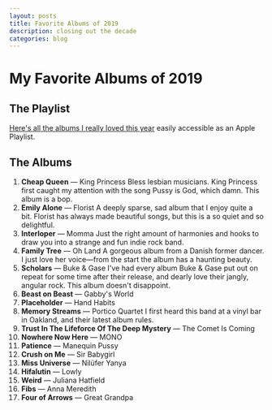 ```yaml
---
layout: posts
title: Favorite Albums of 2019
description: closing out the decade 
categories: blog
---
```



# My Favorite Albums of 2019

## The Playlist

[Here's all the albums I really loved this year](https://music.apple.com/us/playlist/favorites-of-2019/pl.u-vp3jjIrk0xN) easily accessible as an Apple Playlist.

## The Albums

1) **Cheap Queen** — King Princess
  Bless lesbian musicians. King Princess first caught my attention with the song Pussy is God, which damn. This album is a bop.
2) **Emily Alone** — Florist
  A deeply sparse, sad album that I enjoy quite a bit. Florist has always made beautiful songs, but this is a so quiet and so delightful.
3) **Interloper** — Momma
  Just the right amount of harmonies and hooks to draw you into a strange and fun indie rock band.
4) **Family Tree** — Oh Land
  A gorgeous album from a Danish former dancer. I just love her voice—from the start the album has a haunting beauty.
5) **Scholars** — Buke & Gase
  I've had every album Buke & Gase put out on repeat for some time after their release, and dearly love their jangly, angular rock. This album doesn't disappoint.
6) **Beast on Beast** — Gabby's World
7) **Placeholder** — Hand Habits
8) **Memory Streams** — Portico Quartet
  I first heard this band at a vinyl bar in Oakland, and their latest album rules.
9) **Trust In The Lifeforce Of The Deep Mystery** — The Comet Is Coming
10) **Nowhere Now Here** — MONO
11) **Patience** — Manequin Pussy
12) **Crush on Me** — Sir Babygirl
13) **Miss Universe** — Nilüfer Yanya
14) **Hifalutin** — Lowly
15) **Weird** — Juliana Hatfield
16) **Fibs** — Anna Meredith
17) **Four of Arrows** — Great Grandpa
